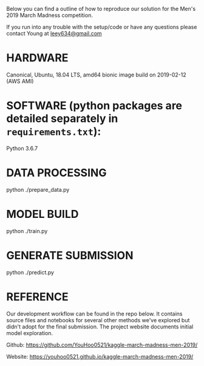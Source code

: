 Below you can find a outline of how to reproduce our solution for the
Men's 2019 March Madness competition.

If you run into any trouble with the setup/code or have any questions
please contact Young at leey634@gmail.com

# HARDWARE
Canonical, Ubuntu, 18.04 LTS, amd64 bionic image build on 2019-02-12 (AWS AMI)

# SOFTWARE (python packages are detailed separately in `requirements.txt`):
Python 3.6.7

# DATA PROCESSING
python ./prepare_data.py

# MODEL BUILD
python ./train.py

# GENERATE SUBMISSION
python ./predict.py

# REFERENCE
Our development workflow can be found in the repo below. It contains
source files and notebooks for several other methods we've explored
but didn't adopt for the final submission. The project website
documents initial model exploration.

Github: https://github.com/YouHoo0521/kaggle-march-madness-men-2019/

Website: https://youhoo0521.github.io/kaggle-march-madness-men-2019/